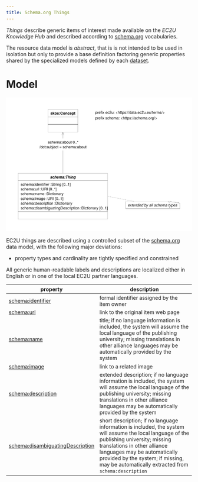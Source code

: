 ```yaml
---
title: Schema.org Things
---
```


*Things* describe generic items of interest made available on the *EC2U Knowledge Hub* and described according to [schema.org](https://schema.org) vocabularies.

The resource data model is *abstract*, that is is not intended to be used in isolation but only to provide a base
definition factoring generic properties shared by the specialized models defined by each [dataset](index.md).

# Model

![thing data model](index/things.svg)

EC2U things are described using a controlled subset of
the  [schema.org](https://schema.org) data model, with the
following major deviations:

* property types and cardinality are tightly specified and constrained

All generic human-readable labels and descriptions are localized either in English or in one of the local EC2U partner
languages.

| property                                                     | description                                                  |
| ------------------------------------------------------------ | ------------------------------------------------------------ |
| [schema:identifier](https://schema.org/identifier)           | formal identifier assigned by the item owner                 |
| [schema:url](https://schema.org/url)                         | link to the original item web page                           |
| [schema:name](https://schema.org/name)                       | title; if no language information is included, the system will assume the local language of the publishing university; missing translations in other alliance languages may be automatically provided by the system |
| [schema:image](https://schema.org/image)                     | link to a related image                                      |
| [schema:description](https://schema.org/description)         | extended  description; if no language information is included, the system will assume the local language of the publishing university; missing translations in other alliance languages may be automatically provided by the system |
| [schema:disambiguatingDescription](https://schema.org/disambiguatingDescription) | short description; if no language information is included, the system will assume the local language of the publishing university; missing translations in other alliance languages may be automatically provided by the system; if missing, may be automatically extracted from `schema:description` |
